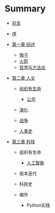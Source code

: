 # Summary

* [前言](README.md)
* [序](序.md)
* [第一章 综述](第一章.md)
  * [猴子](猴子.md)
  * [火箭](火箭.md)
  * [哲学与方法论](哲学与方法论.md)

* [第二章 人文](第二章.md)
  * [组织有生命](组织的力量.md)
    * [公司](公司.md)

  * [演化](演化的力量.md)
  * [战争](战争.md)
  * [人类史](人类，万物.md)

* [第三章 科技](第三章-科技.md)
  * 组织有生命
    * [人工智能](人工智能.md)

  * 版本迭代
  * 科技史
  * 编外
    * Python实践



